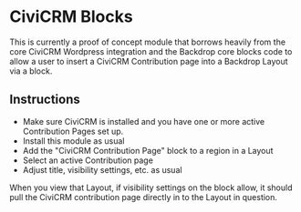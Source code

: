 # CiviCRM Blocks

This is currently a proof of concept module that borrows heavily from the core
CiviCRM Wordpress integration and the Backdrop core blocks code to allow a user
to insert a CiviCRM Contribution page into a Backdrop Layout via a block.

## Instructions

- Make sure CiviCRM is installed and you have one or more active Contribution Pages
set up.
- Install this module as usual
- Add the "CiviCRM Contribution Page" block to a region in a Layout
- Select an active Contribution page
- Adjust title, visibility settings, etc. as usual

When you view that Layout, if visibility settings on the block allow, it should
pull the CiviCRM contribution page directly in to the Layout in question.